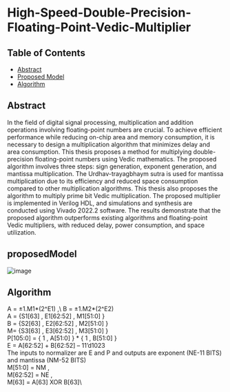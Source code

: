 # High-Speed-Double-Precision-Floating-Point-Vedic-Multiplier

## Table of Contents

- [Abstract](#Abstract)
- [Proposed Model](#proposedModel)
- [Algorithm](#Algorithm)

## Abstract

In the field of digital signal processing, multiplication and addition operations involving
floating-point numbers are crucial. To achieve efficient performance while reducing on-chip
area and memory consumption, it is necessary to design a multiplication algorithm that
minimizes delay and area consumption. This thesis proposes a method for multiplying
double-precision floating-point numbers using Vedic mathematics. The proposed algorithm
involves three steps: sign generation, exponent generation, and mantissa multiplication. The
Urdhav-trayagbhaym sutra is used for mantissa multiplication due to its efficiency and
reduced space consumption compared to other multiplication algorithms. This thesis also
proposes the algorithm to multiply prime bit Vedic multiplication. The proposed multiplier is
implemented in Verilog HDL, and simulations and synthesis are conducted using Vivado
2022.2 software. The results demonstrate that the proposed algorithm outperforms existing
algorithms and floating-point Vedic multipliers, with reduced delay, power consumption, and
space utilization.

## proposedModel

![image](https://github.com/SiddheshUttarwar/High-Speed-Double-Precision-Floating-Point-Vedic-Multiplier/assets/69843720/deb8d8f0-0165-43b5-a073-57593240a892)


## Algorithm
A = ±1.M1*(2^E1) ,\ 
B = ±1.M2*(2^E2) \
A = {S1[63] , E1[62:52] , M1[51:0] }\
B = {S2[63] , E2[62:52] , M2[51:0] }\
M= {S3[63] , E3[62:52] , M3[51:0] }\
P[105:0] = { 1 , A[51:0] } * { 1 , B[51:0] }\
E = A[62:52] + B[62:52] – 11’d1023\
The inputs to normalizer are E and P and outputs are exponent (NE-11 BITS) and mantissa (NM-52 BITS)\
M[51:0] = NM , \
M[62:52] = NE , \
M[63] = A[63] XOR B[63]\

